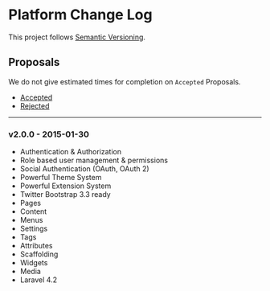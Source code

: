 # Platform Change Log

This project follows [Semantic Versioning](CONTRIBUTING.md).

## Proposals

We do not give estimated times for completion on `Accepted` Proposals.

- [Accepted](https://github.com/cartalyst/platform/labels/Accepted)
- [Rejected](https://github.com/cartalyst/platform/labels/Rejected)

---

### v2.0.0 - 2015-01-30

- Authentication & Authorization
- Role based user management & permissions
- Social Authentication (OAuth, OAuth 2)
- Powerful Theme System
- Powerful Extension System
- Twitter Bootstrap 3.3 ready
- Pages
- Content
- Menus
- Settings
- Tags
- Attributes
- Scaffolding
- Widgets
- Media
- Laravel 4.2
